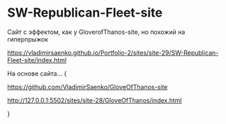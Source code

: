 # SW-Republican-Fleet-site

Сайт с эффектом, как у GloverofThanos-site, но похожий на гиперпрыжок
 
https://vladimirsaenko.github.io/Portfolio-2/sites/site-29/SW-Republican-Fleet-site/index.html


На основе сайта... {

https://github.com/VladimirSaenko/GloveOfThanos-site

http://127.0.0.1:5502/sites/site-28/GloveOfThanos/index.html

}
